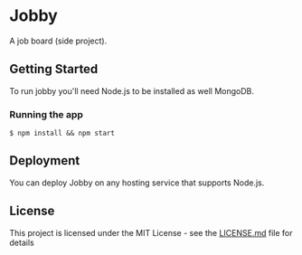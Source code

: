 # Jobby

A job board (side project).

## Getting Started

To run jobby you'll need Node.js to be installed as well MongoDB.

### Running the app

```
$ npm install && npm start
```

## Deployment

You can deploy Jobby on any hosting service that supports Node.js.

## License

This project is licensed under the MIT License - see the [LICENSE.md](LICENSE.md) file for details
